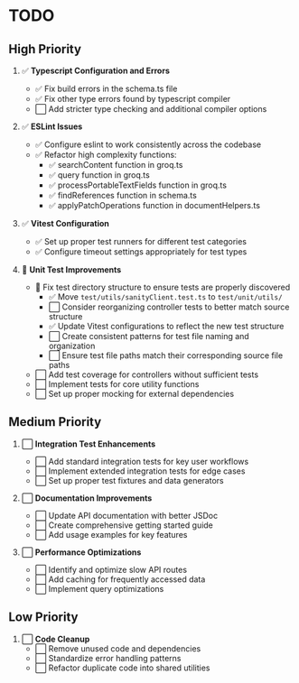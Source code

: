 # TODO

## High Priority
1. ✅ **Typescript Configuration and Errors**
   - ✅ Fix build errors in the schema.ts file
   - ✅ Fix other type errors found by typescript compiler
   - ⬜ Add stricter type checking and additional compiler options

2. ✅ **ESLint Issues**
   - ✅ Configure eslint to work consistently across the codebase
   - ✅ Refactor high complexity functions:
     - ✅ searchContent function in groq.ts
     - ✅ query function in groq.ts 
     - ✅ processPortableTextFields function in groq.ts
     - ✅ findReferences function in schema.ts
     - ✅ applyPatchOperations function in documentHelpers.ts

3. ✅ **Vitest Configuration**
   - ✅ Set up proper test runners for different test categories
   - ✅ Configure timeout settings appropriately for test types

4. 🔄 **Unit Test Improvements**
   - 🔄 Fix test directory structure to ensure tests are properly discovered
     - ✅ Move `test/utils/sanityClient.test.ts` to `test/unit/utils/`
     - ⬜ Consider reorganizing controller tests to better match source structure
     - ✅ Update Vitest configurations to reflect the new test structure
     - ⬜ Create consistent patterns for test file naming and organization
     - ⬜ Ensure test file paths match their corresponding source file paths
   - ⬜ Add test coverage for controllers without sufficient tests
   - ⬜ Implement tests for core utility functions
   - ⬜ Set up proper mocking for external dependencies

## Medium Priority
1. ⬜ **Integration Test Enhancements**
   - ⬜ Add standard integration tests for key user workflows
   - ⬜ Implement extended integration tests for edge cases
   - ⬜ Set up proper test fixtures and data generators

2. ⬜ **Documentation Improvements**
   - ⬜ Update API documentation with better JSDoc
   - ⬜ Create comprehensive getting started guide
   - ⬜ Add usage examples for key features

3. ⬜ **Performance Optimizations**
   - ⬜ Identify and optimize slow API routes
   - ⬜ Add caching for frequently accessed data
   - ⬜ Implement query optimizations

## Low Priority
1. ⬜ **Code Cleanup**
   - ⬜ Remove unused code and dependencies
   - ⬜ Standardize error handling patterns
   - ⬜ Refactor duplicate code into shared utilities

